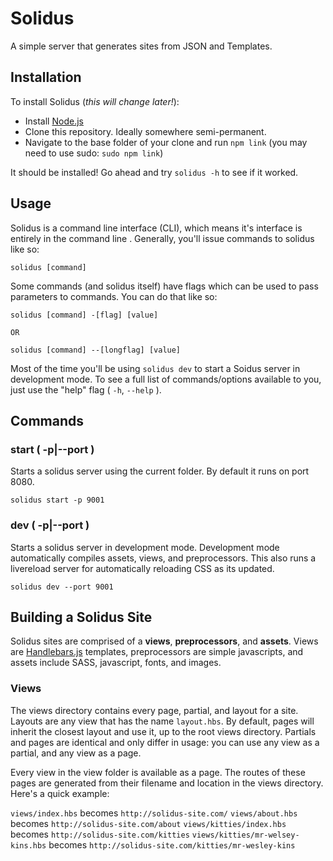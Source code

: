# Solidus

A simple server that generates sites from JSON and Templates.

## Installation

To install Solidus (*this will change later!*):

- Install [Node.js](http://nodejs.org)
- Clone this repository. Ideally somewhere semi-permanent.
- Navigate to the base folder of your clone and run `npm link` (you may need to use sudo: `sudo npm link`)

It should be installed! Go ahead and try `solidus -h` to see if it worked.

## Usage

Solidus is a command line interface (CLI), which means it's interface is entirely in the command line . Generally, you'll issue commands to solidus like so:

```
solidus [command]
```

Some commands (and solidus itself) have flags which can be used to pass parameters to commands. You can do that like so:

```
solidus [command] -[flag] [value]

OR

solidus [command] --[longflag] [value]
```

Most of the time you'll be using `solidus dev` to start a Soidus server in development mode. To see a full list of commands/options available to you, just use the "help" flag ( `-h`, `--help` ).

## Commands

### start ( -p|--port )
Starts a solidus server using the current folder. By default it runs on port 8080.

```
solidus start -p 9001
```

### dev ( -p|--port )
Starts a solidus server in development mode. Development mode automatically compiles assets, views, and preprocessors. This also runs a livereload server for automatically reloading CSS as its updated.

```
solidus dev --port 9001
```

## Building a Solidus Site

Solidus sites are comprised of a **views**, **preprocessors**, and **assets**. Views are [Handlebars.js](http://handlebarsjs.com/) templates, preprocessors are simple javascripts, and assets include SASS, javascript, fonts, and images.

### Views
The views directory contains every page, partial, and layout for a site. Layouts are any view that has the name `layout.hbs`. By default, pages will inherit the closest layout and use it, up to the root views directory. Partials and pages are identical and only differ in usage: you can use any view as a partial, and any view as a page.

Every view in the view folder is available as a page. The routes of these pages are generated from their filename and location in the views directory. Here's a quick example:

`views/index.hbs` becomes `http://solidus-site.com/`
`views/about.hbs` becomes `http://solidus-site.com/about`
`views/kitties/index.hbs` becomes `http://solidus-site.com/kitties`
`views/kitties/mr-welsey-kins.hbs` becomes `http://solidus-site.com/kitties/mr-wesley-kins`